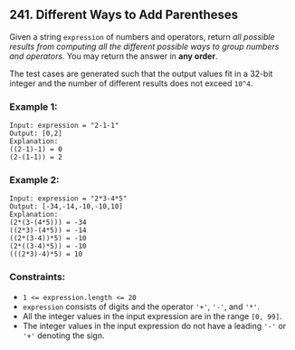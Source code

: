## 241. Different Ways to Add Parentheses

Given a string ```expression``` of numbers and operators, return *all possible results from computing all the different possible ways to group numbers and operators*. You may return the answer in **any order**.

The test cases are generated such that the output values fit in a 32-bit integer and the number of different results does not exceed ```10^4```.

### Example 1:
```
Input: expression = "2-1-1"
Output: [0,2]
Explanation:
((2-1)-1) = 0
(2-(1-1)) = 2
```
### Example 2:
```
Input: expression = "2*3-4*5"
Output: [-34,-14,-10,-10,10]
Explanation:
(2*(3-(4*5))) = -34
((2*3)-(4*5)) = -14
((2*(3-4))*5) = -10
(2*((3-4)*5)) = -10
(((2*3)-4)*5) = 10
```

### Constraints:

* ```1 <= expression.length <= 20```
* ```expression``` consists of digits and the operator ```'+'```, ```'-'```, and ```'*'```.
* All the integer values in the input expression are in the range ```[0, 99]```.
* The integer values in the input expression do not have a leading ```'-'``` or ```'+'``` denoting the sign.